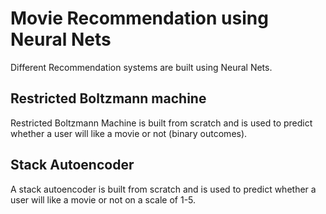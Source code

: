 # Movie Recommendation using Neural Nets

Different Recommendation systems are built using Neural Nets.
## Restricted Boltzmann machine
Restricted Boltzmann Machine is built from scratch and is used to predict whether a user will like a movie or not (binary outcomes).
## Stack Autoencoder
A stack autoencoder is built from scratch and is used to predict whether a user will like a movie or not on a scale of 1-5.
